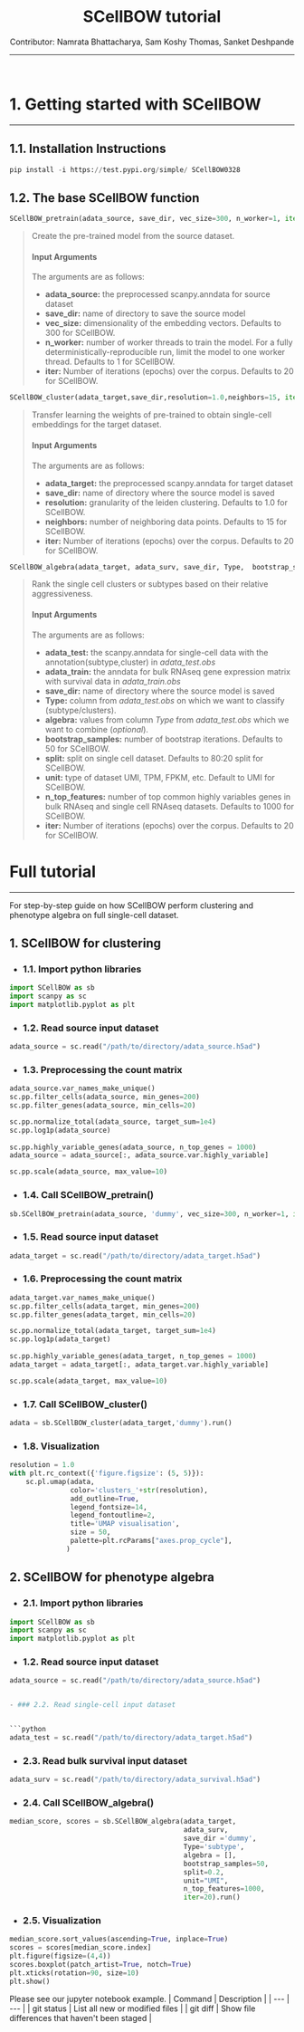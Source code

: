 <center><h1>SCellBOW tutorial </h1></center>
<center> Contributor: Namrata Bhattacharya, Sam Koshy Thomas, Sanket Deshpande</center>
<hr>
<br>
 

# 1. Getting started with SCellBOW
<hr>

## 1.1. Installation Instructions


```python
pip install -i https://test.pypi.org/simple/ SCellBOW0328
```

## 1.2. The base SCellBOW function


```python
SCellBOW_pretrain(adata_source, save_dir, vec_size=300, n_worker=1, iter=20)
```

> Create the pre-trained model from the source dataset.
> #### Input Arguments
> The arguments are as follows:
> - **adata_source:**  the preprocessed scanpy.anndata for source dataset
> - **save_dir:** name of directory to save the source model
> - **vec_size:** dimensionality of the embedding vectors. Defaults to 300 for SCellBOW. 
> - **n_worker:** number of worker threads to train the model. For a fully deterministically-reproducible run, limit the model to one worker thread. Defaults to 1 for SCellBOW. 
> - **iter:** Number of iterations (epochs) over the corpus. Defaults to 20 for SCellBOW.



```python
SCellBOW_cluster(adata_target,save_dir,resolution=1.0,neighbors=15, iter=20,).run()
```

> Transfer learning the weights of pre-trained to obtain single-cell embeddings for the target dataset. 
> #### Input Arguments
> The arguments are as follows:
> - **adata_target:**  the preprocessed scanpy.anndata for target dataset
> - **save_dir:** name of directory where the source model is saved
> - **resolution:** granularity of the leiden clustering. Defaults to 1.0 for SCellBOW. 
> - **neighbors:** number of neighboring data points. Defaults to 15 for SCellBOW. 
> - **iter:** Number of iterations (epochs) over the corpus. Defaults to 20 for SCellBOW.


```python
SCellBOW_algebra(adata_target, adata_surv, save_dir, Type,  bootstrap_samples=50, split=0.2, unit="UMI", n_top_features=1000, iter=20).run()
```

> Rank the single cell clusters or subtypes based on their relative aggressiveness.
> #### Input Arguments
> The arguments are as follows:
> - **adata_test:**  the scanpy.anndata for single-cell data with the annotation(subtype,cluster) in *adata_test.obs*
> - **adata_train:**  the anndata for bulk RNAseq gene expression matrix with survival data in *adata_train.obs*
> - **save_dir:** name of directory where the source model is saved
> - **Type:** column from *adata_test.obs* on which we want to classify (subtype/clusters).
> - **algebra:** values from column *Type* from *adata_test.obs* which we want to combine (*optional*). 
> - **bootstrap_samples:** number of bootstrap iterations. Defaults to 50 for SCellBOW. 
> - **split:** split on single cell dataset. Defaults to 80:20 split for SCellBOW.
> - **unit:** type of dataset UMI, TPM, FPKM, etc. Default to UMI for SCellBOW. 
> - **n_top_features:** number of top common highly variables genes in bulk RNAseq and single cell RNAseq datasets. Defaults to 1000 for SCellBOW.
> - **iter:** Number of iterations (epochs) over the corpus. Defaults to 20 for SCellBOW.

# Full tutorial 
<hr>

For step-by-step guide on how SCellBOW perform clustering and phenotype algebra on full single-cell dataset.

## 1.  SCellBOW for clustering

* ### 1.1. Import python libraries


```python
import SCellBOW as sb
import scanpy as sc
import matplotlib.pyplot as plt
```

- ###  1.2. Read source input dataset


```python
adata_source = sc.read("/path/to/directory/adata_source.h5ad")
```

- ###  1.3. Preprocessing the count matrix


```python
adata_source.var_names_make_unique()
sc.pp.filter_cells(adata_source, min_genes=200)
sc.pp.filter_genes(adata_source, min_cells=20)

sc.pp.normalize_total(adata_source, target_sum=1e4)
sc.pp.log1p(adata_source)
    
sc.pp.highly_variable_genes(adata_source, n_top_genes = 1000)
adata_source = adata_source[:, adata_source.var.highly_variable]

sc.pp.scale(adata_source, max_value=10)
```

- ###  1.4. Call SCellBOW_pretrain()


```python
sb.SCellBOW_pretrain(adata_source, 'dummy', vec_size=300, n_worker=1, iter=20)
```

- ### 1.5. Read source input dataset


```python
adata_target = sc.read("/path/to/directory/adata_target.h5ad")
```

- ###  1.6. Preprocessing the count matrix


```python
adata_target.var_names_make_unique()
sc.pp.filter_cells(adata_target, min_genes=200)
sc.pp.filter_genes(adata_target, min_cells=20)

sc.pp.normalize_total(adata_target, target_sum=1e4)
sc.pp.log1p(adata_target)
    
sc.pp.highly_variable_genes(adata_target, n_top_genes = 1000)
adata_target = adata_target[:, adata_target.var.highly_variable]

sc.pp.scale(adata_target, max_value=10)
```

- ### 1.7. Call SCellBOW_cluster()


```python
adata = sb.SCellBOW_cluster(adata_target,'dummy').run()
```

- ### 1.8. Visualization


```python
resolution = 1.0
with plt.rc_context({'figure.figsize': (5, 5)}):
    sc.pl.umap(adata, 
               color='clusters_'+str(resolution), 
               add_outline=True, 
               legend_fontsize=14, 
               legend_fontoutline=2,
               title='UMAP visualisation', 
               size = 50,
               palette=plt.rcParams["axes.prop_cycle"],
              )
```

##  2. SCellBOW for phenotype algebra

- ### 2.1. Import python libraries


```python
import SCellBOW as sb
import scanpy as sc
import matplotlib.pyplot as plt
```

- ###  1.2. Read source input dataset

```python
adata_source = sc.read("/path/to/directory/adata_source.h5ad")


- ### 2.2. Read single-cell input dataset


```python
adata_test = sc.read("/path/to/directory/adata_target.h5ad")
```

- ### 2.3. Read bulk survival input dataset


```python
adata_surv = sc.read("/path/to/directory/adata_survival.h5ad")
```

- ### 2.4. Call SCellBOW_algebra() 


```python
median_score, scores = sb.SCellBOW_algebra(adata_target,
                                           adata_surv,
                                           save_dir ='dummy', 
                                           Type='subtype',
                                           algebra = [],
                                           bootstrap_samples=50, 
                                           split=0.2, 
                                           unit="UMI", 
                                           n_top_features=1000, 
                                           iter=20).run()
```

- ### 2.5. Visualization


```python
median_score.sort_values(ascending=True, inplace=True)
scores = scores[median_score.index]
plt.figure(figsize=(4,4))
scores.boxplot(patch_artist=True, notch=True)
plt.xticks(rotation=90, size=10)
plt.show()
```

Please see our jupyter notebook example.
| Command | Description |
| --- | --- |
| git status | List all new or modified files |
| git diff | Show file differences that haven't been staged |

